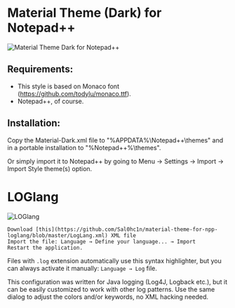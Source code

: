 # Material Theme (Dark) for Notepad++

![Material Theme Dark for Notepad++](https://raw.githubusercontent.com/Sal0hc1n/material-theme-for-npp-loglang/master/material_theme_npp_screenshot.png)

## Requirements:
  * This style is based on Monaco font (https://github.com/todylu/monaco.ttf).
  * Notepad++, of course.

## Installation:
Copy the Material-Dark.xml file to "%APPDATA%\Notepad++\themes" and in a portable installation to "%Notepad++%\themes".

Or simply import it to Notepad++ by going to Menu -> Settings -> Import -> Import Style theme(s) option.

# LOGlang
![LOGlang](https://raw.githubusercontent.com/Sal0hc1n/material-theme-for-npp-loglang/master/LOGlang.png)

    Download [this](https://github.com/Sal0hc1n/material-theme-for-npp-loglang/blob/master/LogLang.xml) XML file
    Import the file: Language → Define your language... → Import
    Restart the application.

Files with `.log` extension automatically use this syntax highlighter, but you can always activate it manually: `Language → Log` file.

This configuration was written for Java logging (Log4J, Logback etc.), but it can be easily customized to work with other log patterns. Use the same dialog to adjust the colors and/or keywords, no XML hacking needed.

